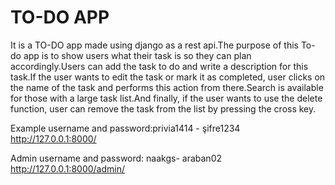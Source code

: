# TO-DO APP
It is a TO-DO app made using django as a rest api.The purpose of this To-do app is to show users what their task is so they can plan accordingly.Users can add the task to do and write a description for this task.If the user wants to edit the task or mark it as completed, user clicks on the name of the task and performs this action from there.Search is available for those with a large task list.And finally, if the user wants to use the delete function, user can remove the task from the list by pressing the cross key.

Example username and password:privia1414 - şifre1234  http://127.0.0.1:8000/


Admin username and password: naakgs- araban02 http://127.0.0.1:8000/admin/
    
